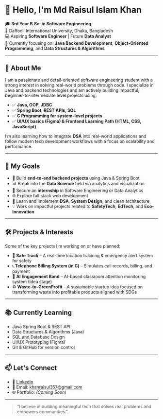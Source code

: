 # 👋 Hello, I'm Md Raisul Islam Khan

🎓 **3rd Year B.Sc. in Software Engineering**  
📍 Daffodil International University, Dhaka, Bangladesh  
💻 Aspiring **Software Engineer** | Future **Data Analyst**  
🌱 Currently focusing on: **Java Backend Development**, **Object-Oriented Programming**, and **Data Structures & Algorithms**

---

## 💼 About Me

I am a passionate and detail-oriented software engineering student with a strong interest in solving real-world problems through code. I specialize in Java and backend technologies and am actively building impactful, beginner-to-intermediate level projects using:

- ✅ **Java, OOP, JDBC**
- ✅ **Spring Boot, REST APIs, SQL**
- ✅ **C Programming for system-level projects**
- ✅ **UI/UX basics (Figma) & Frontend Learning Path (HTML, CSS, JavaScript)**

I’m also learning how to integrate **DSA** into real-world applications and follow modern tech development workflows with a focus on scalability and performance.

---

## 🚀 My Goals

- 🔁 Build **end-to-end backend projects** using Java & Spring Boot
- 📊 Break into the **Data Science** field via analytics and visualization
- 🏢 Secure an **internship** in Software Engineering or Data Analytics
- 🌐 Explore full stack web development
- 🧠 Learn and implement **DSA**, **System Design**, and clean architecture
- 💡 Work on impactful projects related to **SafetyTech**, **EdTech**, and **Eco-Innovation**

---

## 🛠️ Projects & Interests

Some of the key projects I’m working on or have planned:

- 🎯 **Safe Track** – A real-time location tracking & emergency alert system for safety
- 📞 **Telephone Billing System (in C)** – Simulates call records, billing, and payment
- 🧠 **AI Engagement Band** – AI-based classroom attention monitoring system (Idea stage)
- ♻️ **Waste-to-GreenProfit** – A sustainable startup idea focused on transforming waste into profitable products aligned with SDGs

---

## 📚 Currently Learning

- Java Spring Boot & REST API
- Data Structures & Algorithms (Java)
- SQL and Database Design
- UI/UX Prototyping (Figma)
- Git & GitHub for version control

---

## 📫 Let's Connect

- 💼 [LinkedIn](https://www.linkedin.com/in/khanraisul357/) 
- 📧 Email: khanraisul357@gmail.com 
- 🌐 Portfolio: *(Coming Soon)*

---

> “I believe in building meaningful tech that solves real problems and empowers communities.”.

